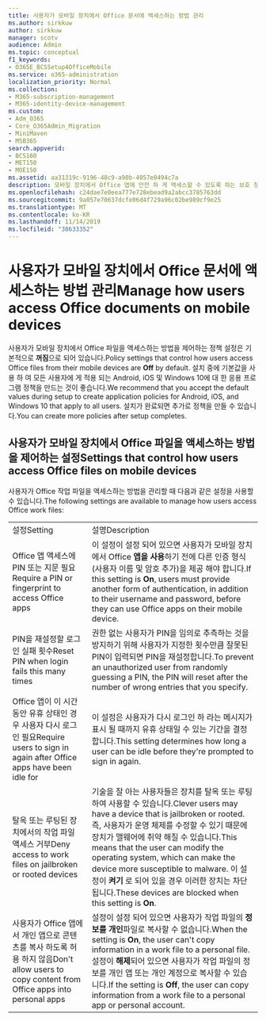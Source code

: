 ```yaml
---
title: 사용자가 모바일 장치에서 Office 문서에 액세스하는 방법 관리
ms.author: sirkkuw
author: sirkkuw
manager: scotv
audience: Admin
ms.topic: conceptual
f1_keywords:
- O365E_BCSSetup4OfficeMobile
ms.service: o365-administration
localization_priority: Normal
ms.collection:
- M365-subscription-management
- M365-identity-device-management
ms.custom:
- Adm_O365
- Core_O365Admin_Migration
- MiniMaven
- MSB365
search.appverid:
- BCS160
- MET150
- MOE150
ms.assetid: aa31319c-9196-48c9-a90b-4057e0494c7a
description: 모바일 장치에서 Office 앱에 안전 하 게 액세스할 수 있도록 하는 보호 정책에 대해 알아봅니다.
ms.openlocfilehash: c24dae7e0eea777e728ebead9a2abcc3785763dd
ms.sourcegitcommit: 9a057e70637dcfe06d4f729a96c02be989cf9e25
ms.translationtype: MT
ms.contentlocale: ko-KR
ms.lasthandoff: 11/14/2019
ms.locfileid: "38633352"
---
```

# <a name="manage-how-users-access-office-documents-on-mobile-devices"></a><span data-ttu-id="2c3c4-103">사용자가 모바일 장치에서 Office 문서에 액세스하는 방법 관리</span><span class="sxs-lookup"><span data-stu-id="2c3c4-103">Manage how users access Office documents on mobile devices</span></span>

 <span data-ttu-id="2c3c4-104">사용자가 모바일 장치에서 Office 파일을 액세스하는 방법을 제어하는 정책 설정은 기본적으로 **꺼짐**으로 되어 있습니다.</span><span class="sxs-lookup"><span data-stu-id="2c3c4-104">Policy settings that control how users access Office files from their mobile devices are **Off** by default.</span></span> <span data-ttu-id="2c3c4-105">설치 중에 기본값을 사용 하 여 모든 사용자에 게 적용 되는 Android, iOS 및 Windows 10에 대 한 응용 프로그램 정책을 만드는 것이 좋습니다.</span><span class="sxs-lookup"><span data-stu-id="2c3c4-105">We recommend that you accept the default values during setup to create application policies for Android, iOS, and Windows 10 that apply to all users.</span></span> <span data-ttu-id="2c3c4-106">설치가 완료되면 추가로 정책을 만들 수 있습니다.</span><span class="sxs-lookup"><span data-stu-id="2c3c4-106">You can create more policies after setup completes.</span></span> 
  
## <a name="settings-that-control-how-users-access-office-files-on-mobile-devices"></a><span data-ttu-id="2c3c4-107">사용자가 모바일 장치에서 Office 파일을 액세스하는 방법을 제어하는 설정</span><span class="sxs-lookup"><span data-stu-id="2c3c4-107">Settings that control how users access Office files on mobile devices</span></span>

<span data-ttu-id="2c3c4-108">사용자가 Office 작업 파일을 액세스하는 방법을 관리할 때 다음과 같은 설정을 사용할 수 있습니다.</span><span class="sxs-lookup"><span data-stu-id="2c3c4-108">The following settings are available to manage how users access Office work files:</span></span>
  
|||
|:-----|:-----|
|<span data-ttu-id="2c3c4-109">설정</span><span class="sxs-lookup"><span data-stu-id="2c3c4-109">Setting</span></span>  <br/> |<span data-ttu-id="2c3c4-110">설명</span><span class="sxs-lookup"><span data-stu-id="2c3c4-110">Description</span></span>  <br/> |
|<span data-ttu-id="2c3c4-111">Office 앱 액세스에 PIN 또는 지문 필요</span><span class="sxs-lookup"><span data-stu-id="2c3c4-111">Require a PIN or fingerprint to access Office apps</span></span>  <br/> |<span data-ttu-id="2c3c4-112">이 설정이 설정 되어 있으면 사용자가 모바일 장치에서 Office **앱을 사용**하기 전에 다른 인증 형식 (사용자 이름 및 암호 추가)을 제공 해야 합니다.</span><span class="sxs-lookup"><span data-stu-id="2c3c4-112">If this setting is **On**, users must provide another form of authentication, in addition to their username and password, before they can use Office apps on their mobile device.</span></span>  <br/> |
|<span data-ttu-id="2c3c4-113">PIN을 재설정할 로그인 실패 횟수</span><span class="sxs-lookup"><span data-stu-id="2c3c4-113">Reset PIN when login fails this many times</span></span>  <br/> |<span data-ttu-id="2c3c4-114">권한 없는 사용자가 PIN을 임의로 추측하는 것을 방지하기 위해 사용자가 지정한 횟수만큼 잘못된 PIN이 입력되면 PIN을 재설정합니다.</span><span class="sxs-lookup"><span data-stu-id="2c3c4-114">To prevent an unauthorized user from randomly guessing a PIN, the PIN will reset after the number of wrong entries that you specify.</span></span>  <br/> |
|<span data-ttu-id="2c3c4-115">Office 앱이 이 시간 동안 유휴 상태인 경우 사용자 다시 로그인 필요</span><span class="sxs-lookup"><span data-stu-id="2c3c4-115">Require users to sign in again after Office apps have been idle for</span></span>  <br/> |<span data-ttu-id="2c3c4-116">이 설정은 사용자가 다시 로그인 하 라는 메시지가 표시 될 때까지 유휴 상태일 수 있는 기간을 결정 합니다.</span><span class="sxs-lookup"><span data-stu-id="2c3c4-116">This setting determines how long a user can be idle before they're prompted to sign in again.</span></span>  <br/> |
|<span data-ttu-id="2c3c4-117">탈옥 또는 루팅된 장치에서의 작업 파일 액세스 거부</span><span class="sxs-lookup"><span data-stu-id="2c3c4-117">Deny access to work files on jailbroken or rooted devices</span></span>  <br/> |<span data-ttu-id="2c3c4-118">기술을 잘 아는 사용자들은 장치를 탈옥 또는 루팅하여 사용할 수 있습니다.</span><span class="sxs-lookup"><span data-stu-id="2c3c4-118">Clever users may have a device that is jailbroken or rooted.</span></span> <span data-ttu-id="2c3c4-119">즉, 사용자가 운영 체제를 수정할 수 있기 때문에 장치가 맬웨어에 취약 해질 수 있습니다.</span><span class="sxs-lookup"><span data-stu-id="2c3c4-119">This means that the user can modify the operating system, which can make the device more susceptible to malware.</span></span> <span data-ttu-id="2c3c4-120">이 설정이 **켜기** 로 되어 있을 경우 이러한 장치는 차단됩니다.</span><span class="sxs-lookup"><span data-stu-id="2c3c4-120">These devices are blocked when this setting is **On**.</span></span>  <br/> |
|<span data-ttu-id="2c3c4-121">사용자가 Office 앱에서 개인 앱으로 콘텐츠를 복사 하도록 허용 하지 않음</span><span class="sxs-lookup"><span data-stu-id="2c3c4-121">Don't allow users to copy content from Office apps into personal apps</span></span>  <br/> |<span data-ttu-id="2c3c4-122">설정이 설정 되어 있으면 사용자가 작업 파일의 **정보를 개인**파일로 복사할 수 없습니다.</span><span class="sxs-lookup"><span data-stu-id="2c3c4-122">When the setting is **On**, the user can't copy information in a work file to a personal file.</span></span> <span data-ttu-id="2c3c4-123">설정이 **해제**되어 있으면 사용자가 작업 파일의 정보를 개인 앱 또는 개인 계정으로 복사할 수 있습니다.</span><span class="sxs-lookup"><span data-stu-id="2c3c4-123">If the setting is **Off**, the user can copy information from a work file to a personal app or personal account.</span></span>  <br/> |
   

